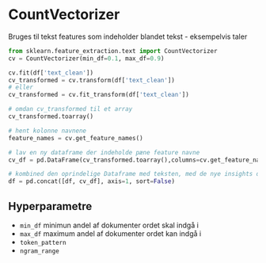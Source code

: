# CountVectorizer
Bruges til tekst features som indeholder blandet tekst - eksempelvis taler

```python
from sklearn.feature_extraction.text import CountVectorizer
cv = CountVectorizer(min_df=0.1, max_df=0.9)

cv.fit(df['text_clean'])
cv_transformed = cv.transform(df['text_clean'])
# eller
cv_transformed = cv.fit_transform(df['text_clean'])

# omdan cv_transformed til et array
cv_transformed.toarray()

# hent kolonne navnene
feature_names = cv.get_feature_names()

# lav en ny dataframe der indeholde pæne feature navne
cv_df = pd.DataFrame(cv_transformed.toarray(),columns=cv.get_feature_names()).add_prefix()'Counts_'

# kombined den oprindelige Dataframe med teksten, med de nye insights der er fundet. 
df = pd.concat([df, cv_df], axis=1, sort=False)


```

## Hyperparametre
- `min_df` minimun andel af dokumenter ordet skal indgå i
- `max_df` maximum andel af dokumenter ordet kan indgå i
- `token_pattern`
- `ngram_range`
